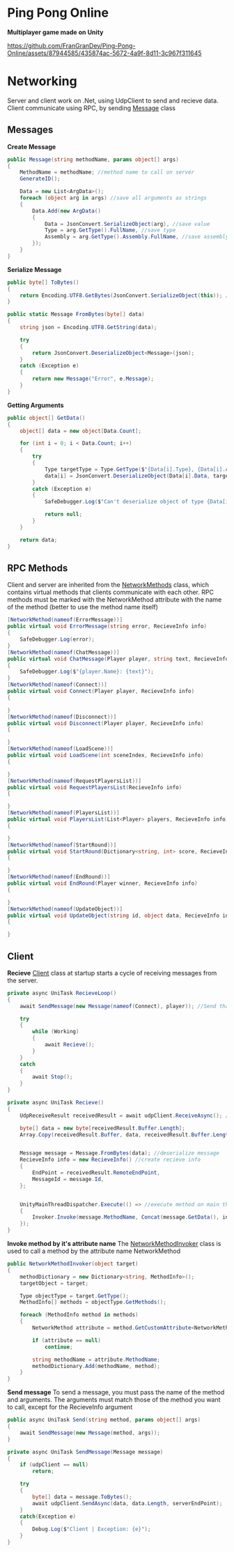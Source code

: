 # Ping Pong Online
**Multiplayer game made on Unity**

https://github.com/FranGranDev/Ping-Pong-Online/assets/87944585/435874ac-5672-4a9f-8d11-3c967f311645

# Networking

Server and client work on .Net, using UdpClient to send and recieve data.
Client communicate using RPC, by sending [Message](Assets/Scripts/Networking/Messages/Message.cs) class

## Messages

**Create Message**
```csharp
public Message(string methodName, params object[] args)
{
    MethodName = methodName; //method name to call on server
    GenerateID();

    Data = new List<ArgData>();
    foreach (object arg in args) //save all arguments as strings
    {
        Data.Add(new ArgData()
        {
            Data = JsonConvert.SerializeObject(arg), //save value
            Type = arg.GetType().FullName, //save type
            Assembly = arg.GetType().Assembly.FullName, //save assembly
        });
    }
}
```
**Serialize Message**
```csharp
public byte[] ToBytes()
{
    return Encoding.UTF8.GetBytes(JsonConvert.SerializeObject(this)); //serialize to json then to bytes
}

public static Message FromBytes(byte[] data)
{
    string json = Encoding.UTF8.GetString(data);

    try
    {
        return JsonConvert.DeserializeObject<Message>(json);
    }
    catch (Exception e)
    {
        return new Message("Error", e.Message);
    }
}
```
**Getting Arguments**
```csharp
public object[] GetData()
{
    object[] data = new object[Data.Count];

    for (int i = 0; i < Data.Count; i++)
    {
        try
        {
            Type targetType = Type.GetType($"{Data[i].Type}, {Data[i].Assembly}"); //getting type by it's name and assembly
            data[i] = JsonConvert.DeserializeObject(Data[i].Data, targetType);//deserialize object by it's type
        }
        catch (Exception e)
        {
            SafeDebugger.Log($"Can't deserialize object of type {Data[i].Type}. JSON: {Data[i].Data}. Error: {e}");

            return null;
        }
    }

    return data;
}
```
## RPC Methods

Client and server are inherited from the [NetworkMethods](Assets/Scripts/Networking/Services/NetworkMethods.cs) class, which contains virtual methods that clients communicate with each other. RPC methods must be marked with the NetworkMethod attribute with the name of the method (better to use the method name itself)

```csharp
[NetworkMethod(nameof(ErrorMessage))]
public virtual void ErrorMessage(string error, RecieveInfo info)
{
    SafeDebugger.Log(error);
}
[NetworkMethod(nameof(ChatMessage))]
public virtual void ChatMessage(Player player, string text, RecieveInfo info)
{
    SafeDebugger.Log($"{player.Name}: {text}");
}
[NetworkMethod(nameof(Connect))]
public virtual void Connect(Player player, RecieveInfo info)
{

}
[NetworkMethod(nameof(Disconnect))]
public virtual void Disconnect(Player player, RecieveInfo info)
{

}
[NetworkMethod(nameof(LoadScene))]
public virtual void LoadScene(int sceneIndex, RecieveInfo info)
{

}
[NetworkMethod(nameof(RequestPlayersList))]
public virtual void RequestPlayersList(RecieveInfo info)
{

}
[NetworkMethod(nameof(PlayersList))]
public virtual void PlayersList(List<Player> players, RecieveInfo info)
{

}
[NetworkMethod(nameof(StartRound))]
public virtual void StartRound(Dictionary<string, int> score, RecieveInfo info)
{

}
[NetworkMethod(nameof(EndRound))]
public virtual void EndRound(Player winner, RecieveInfo info)
{

}
[NetworkMethod(nameof(UpdateObject))]
public virtual void UpdateObject(string id, object data, RecieveInfo info)
{

}
```

## Client

**Recieve**
[Client](Assets/Scripts/Networking/Server/Client.cs) class at startup starts a cycle of receiving messages from the server.

```csharp
private async UniTask RecieveLoop()
{
    await SendMessage(new Message(nameof(Connect), player)); //Send that user connected

    try
    {
        while (Working)
        {
            await Recieve();
        }
    }
    catch
    {
        await Stop();
    }
}

private async UniTask Recieve()
{
    UdpReceiveResult receivedResult = await udpClient.ReceiveAsync(); //wait for recieve data

    byte[] data = new byte[receivedResult.Buffer.Length];
    Array.Copy(receivedResult.Buffer, data, receivedResult.Buffer.Length);


    Message message = Message.FromBytes(data); //deserialize message
    RecieveInfo info = new RecieveInfo() //create recieve info
    {
        EndPoint = receivedResult.RemoteEndPoint,
        MessageId = message.Id,
    };


    UnityMainThreadDispatcher.Execute(() => //execute method on main thread.
    {
        Invoker.Invoke(message.MethodName, Concat(message.GetData(), info)); //invoke method on client
    });
}
```

**Invoke method by it's attribute name**
The [NetworkMethodInvoker](Assets/Scripts/Networking/Services/NetworkMethodInvoker.cs) class is used to call a method by the attribute name NetworkMethod

```csharp
public NetworkMethodInvoker(object target)
{
    methodDictionary = new Dictionary<string, MethodInfo>();
    targetObject = target;

    Type objectType = target.GetType();
    MethodInfo[] methods = objectType.GetMethods();

    foreach (MethodInfo method in methods)
    {
        NetworkMethod attribute = method.GetCustomAttribute<NetworkMethod>();

        if (attribute == null)
            continue;

        string methodName = attribute.MethodName;
        methodDictionary.Add(methodName, method);
    }
}
```


**Send message**
To send a message, you must pass the name of the method and arguments. The arguments must match those of the method you want to call, except for the RecieveInfo argument

```csharp
public async UniTask Send(string method, params object[] args)
{
    await SendMessage(new Message(method, args));
}

private async UniTask SendMessage(Message message)
{
    if (udpClient == null)
        return;

    try
    {
        byte[] data = message.ToBytes();
        await udpClient.SendAsync(data, data.Length, serverEndPoint);
    }
    catch(Exception e)
    {
        Debug.Log($"Client | Exception: {e}");
    }
}
```

